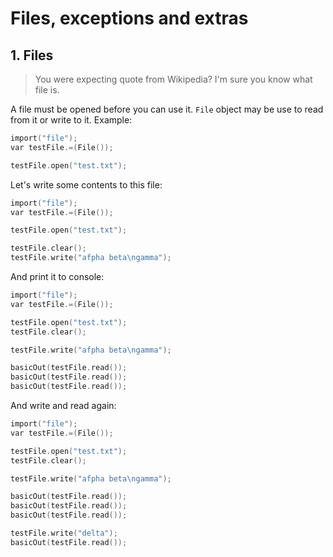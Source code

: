 # Files, exceptions and extras

## 1. Files

> You were expecting quote from Wikipedia? I'm sure you know what file is.

A file must be opened before you can use it. `File` object may be use to read from it or write to it. Example:

```c
import("file");
var testFile.=(File());

testFile.open("test.txt");
```

Let's write some contents to this file:

```c
import("file");
var testFile.=(File());

testFile.open("test.txt");

testFile.clear();
testFile.write("afpha beta\ngamma");
```

And print it to console:

```c
import("file");
var testFile.=(File());

testFile.open("test.txt");
testFile.clear();

testFile.write("afpha beta\ngamma");

basicOut(testFile.read());
basicOut(testFile.read());
basicOut(testFile.read());
```

And write and read again:

```c
import("file");
var testFile.=(File());

testFile.open("test.txt");
testFile.clear();

testFile.write("afpha beta\ngamma");

basicOut(testFile.read());
basicOut(testFile.read());
basicOut(testFile.read());

testFile.write("delta");
basicOut(testFile.read());
```